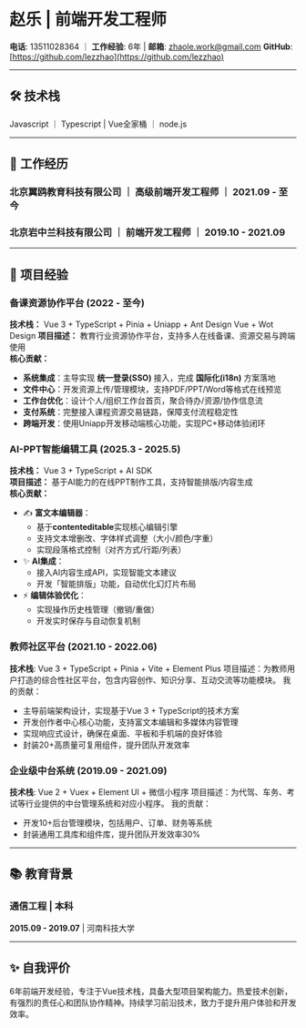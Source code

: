 # 赵乐 | 前端开发工程师
**电话**: 13511028364 ｜ **工作经验**: 6年  |  **邮箱**: zhaole.work@gmail.com 
**GitHub**:  [https://github.com/lezzhao](https://github.com/lezzhao) 

---

## 🛠 技术栈
Javascript ｜ Typescript | Vue全家桶 ｜ node.js

---

## 💼 工作经历
### 北京翼鸥教育科技有限公司 ｜ 高级前端开发工程师 ｜ **2021.09 - 至今**
### 北京岩中兰科技有限公司 ｜ 前端开发工程师 ｜ **2019.10 - 2021.09** 

---

## 🚀 项目经验

###  备课资源协作平台 (2022 - 至今)
**技术栈：** Vue 3 + TypeScript + Pinia + Uniapp + Ant Design Vue + Wot Design 
**项目描述：** 教育行业资源协作平台，支持多人在线备课、资源交易与跨端使用  
**核心贡献：**  
- **系统集成**：主导实现 **统一登录(SSO)** 接入，完成 **国际化(i18n)** 方案落地  
- **文件中心**：开发资源上传/管理模块，支持PDF/PPT/Word等格式在线预览  
- **工作台优化**：设计个人/组织工作台首页，聚合待办/资源/协作信息流  
- **支付系统**：完整接入课程资源交易链路，保障支付流程稳定性  
- **跨端开发**：使用Uniapp开发移动端核心功能，实现PC+移动体验闭环  

### AI-PPT智能编辑工具 (2025.3 - 2025.5)  
**技术栈：** Vue 3 + TypeScript + AI SDK  
**项目描述：** 基于AI能力的在线PPT制作工具，支持智能排版/内容生成  
**核心贡献：**  
- ✍️ **富文本编辑器**：
  - 基于**contenteditable**实现核心编辑引擎
  - 支持文本增删改、字体样式调整（大小/颜色/字重）
  - 实现段落格式控制（对齐方式/行距/列表）
- ✨ **AI集成**：  
  - 接入AI内容生成API，实现智能文本建议
  - 开发「智能排版」功能，自动优化幻灯片布局 
- ⚡ **编辑体验优化**：  
  - 实现操作历史栈管理（撤销/重做）
  - 开发实时保存与自动恢复机制

### 教师社区平台 (2021.10 - 2022.06)
**技术栈**: Vue 3 + TypeScript + Pinia + Vite + Element Plus
项目描述：为教师用户打造的综合性社区平台，包含内容创作、知识分享、互动交流等功能模块。
我的贡献：
- 主导前端架构设计，实现基于Vue 3 + TypeScript的技术方案
- 开发创作者中心核心功能，支持富文本编辑和多媒体内容管理
- 实现响应式设计，确保在桌面、平板和手机端的良好体验
- 封装20+高质量可复用组件，提升团队开发效率

### 企业级中台系统 (2019.09 - 2021.09)
**技术栈**: Vue 2 + Vuex + Element UI + 微信小程序
项目描述：为代驾、车务、考试等行业提供的中台管理系统和对应小程序。
我的贡献：
- 开发10+后台管理模块，包括用户、订单、财务等系统
- 封装通用工具库和组件库，提升团队开发效率30%

---

## 📚 教育背景
### 通信工程 | 本科
**2015.09 - 2019.07** | 河南科技大学

---

## ✨ 自我评价

6年前端开发经验，专注于Vue技术栈，具备大型项目架构能力。热爱技术创新，有强烈的责任心和团队协作精神。持续学习前沿技术，致力于提升用户体验和开发效率。
